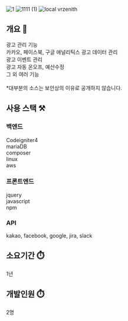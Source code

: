 ![1](https://github.com/user-attachments/assets/4fc2d973-1ecf-4e64-877e-56ed0fd97fee)
![1111 (1)](https://github.com/user-attachments/assets/8036d236-f2e3-4f7d-8153-5a18ab03fee3)
![local vrzenith](https://github.com/user-attachments/assets/8655dce2-334a-4258-b783-edaceccfdfff)


## 개요 📌
광고 관리 기능<br>
카카오, 페이스북, 구글 애널리틱스 광고 데이터 관리<br>
광고 이벤트 관리<br>
광고 자동 온오프, 예산수정<br>
그 외 여러 기능
<br>
<br>
*대부분의 소스는 보안상의 이유로 공개하지 않습니다.
<br>


## 사용 스택 ⚒️

### 백엔드
Codeigniter4<br>
mariaDB<br>
composer<br>
linux<br>
aws

### 프론트엔드
jquery<br>
javascript<br>
npm

### API
kakao, facebook, google, jira, slack

## 소요기간 ⏱️
1년

## 개발인원 ⏱️
2명

